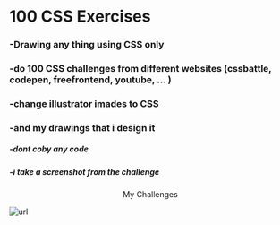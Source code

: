# 100 CSS Exercises
### -Drawing any thing using CSS only 
### -do 100 CSS challenges from different websites (cssbattle, codepen, freefrontend, youtube, ... ) 
### -change illustrator imades to CSS 
### -and my drawings that i design it
##### -dont coby any code 
##### -i take a screenshot from the challenge 

<p align="center">
  My Challenges 
</p>

![url](https://github.com/ahmedMbassiouny/Exercises/blob/main/images/ALL_Challenges.png)


